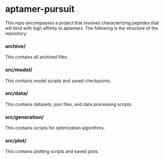 # aptamer-pursuit
This repo encompasses a project that involves characterizing peptides that will bind with high affinity to aptamers.
The following is the structure of the repository:


### archive/
This contains all archived files.  

### src/model/
This contains model scripts and saved checkpoints. 

### src/data/
This contains datasets, json files, and data processing scripts.

### src/generation/
This contains scripts for optimization algorithms. 

### src/plot/
This contains plotting scripts and saved plots.
